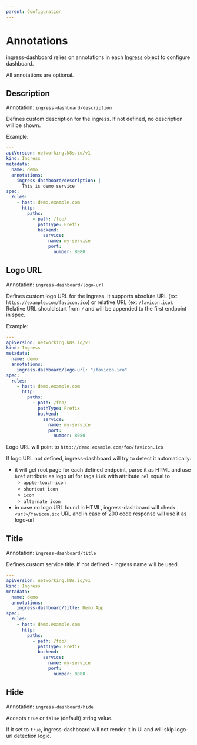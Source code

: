 ```yaml
---
parent: Configuration
---
```


# Annotations

ingress-dashboard relies on annotations in
each [Ingress](https://kubernetes.io/docs/concepts/services-networking/ingress/) object to configure dashboard.

All annotations are optional.

## Description

Annotation: `ingress-dashboard/description`

Defines custom description for the ingress. If not defined, no description will be shown.

Example:

```yaml
---
apiVersion: networking.k8s.io/v1
kind: Ingress
metadata:
  name: demo
  annotations:
    ingress-dashboard/description: |
      This is demo service
spec:
  rules:
    - host: demo.example.com
      http:
        paths:
          - path: /foo/
            pathType: Prefix
            backend:
              service:
                name: my-service
                port:
                  number: 8080
```

## Logo URL

Annotation: `ingress-dashboard/logo-url`

Defines custom logo URL for the ingress. It supports absolute URL (ex: `https://example.com/favicon.ico`) or relative
URL (ex: `/favicon.ico`). Relative URL should start from `/` and will be appended to the first endpoint in spec.

Example:

```yaml
---
apiVersion: networking.k8s.io/v1
kind: Ingress
metadata:
  name: demo
  annotations:
    ingress-dashboard/logo-url: "/favicon.ico"
spec:
  rules:
    - host: demo.example.com
      http:
        paths:
          - path: /foo/
            pathType: Prefix
            backend:
              service:
                name: my-service
                port:
                  number: 8080
```

Logo URL will point to `http://demo.example.com/foo/favicon.ico`

If logo URL not defined, ingress-dashboard will try to detect it automatically:

* it will get root page for each defined endpoint, parse it as HTML and use `href` attribute as logo url for tags `link`
  with attribute `rel` equal to
    * `apple-touch-icon`
    * `shortcut icon`
    * `icon`
    * `alternate icon`
* in case no logo URL found in HTML, ingress-dashboard will check `<url>/favicon.ico` URL and in case of 200 code
  response will use it as logo-url

## Title

Annotation: `ingress-dashboard/title`

Defines custom service title. If not defined - ingress name will be used.

```yaml
---
apiVersion: networking.k8s.io/v1
kind: Ingress
metadata:
  name: demo
  annotations:
    ingress-dashboard/title: Demo App
spec:
  rules:
    - host: demo.example.com
      http:
        paths:
          - path: /foo/
            pathType: Prefix
            backend:
              service:
                name: my-service
                port:
                  number: 8080
```

## Hide

Annotation: `ingress-dashboard/hide`

Accepts `true` or `false` (default) string value.

If it set to `true`, ingress-dashboard will not render it in UI and will skip logo-url detection logic.
